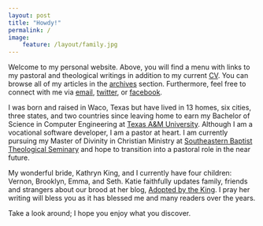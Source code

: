 ```yaml
---
layout: post
title: "Howdy!"
permalink: /
image:
    feature: /layout/family.jpg
---
```


Welcome to my personal website. Above, you will find a menu with links to my pastoral and theological writings in addition to my current [CV]({{site.url}}/cv/). You can browse all of my articles in the [archives]({{site.url}}/archives/) section. Furthermore, feel free to connect with me via [email](mailto:{{site.owner.email}}), [twitter](http://twitter.com/{{site.owner.twitter}}/), or [facebook](http://www.facebook.com/{{site.owner.facebook}}/).

I was born and raised in Waco, Texas but have lived in 13 homes, six cities, three states, and two countries since leaving home to earn my Bachelor of Science in Computer Engineering at [Texas A&M University](http://www.tamu.edu/). Although I am a vocational software developer, I am a pastor at heart. I am currently pursuing my Master of Divinity in Christian Ministry at [Southeastern Baptist Theological Seminary](http://www.sebts.edu/) and hope to transition into a pastoral role in the near future.

My wonderful bride, Kathryn King, and I currently have four children: Vernon, Brooklyn, Emma, and Seth. Katie faithfully updates family, friends and strangers about our brood at her blog, [Adopted by the King](http://www.adoptedbytheking.com/). I pray her writing will bless you as it has blessed me and many readers over the years.

Take a look around; I hope you enjoy what you discover.
